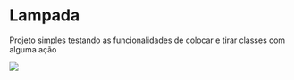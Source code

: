 # Lampada

<p>Projeto simples testando as funcionalidades de colocar e tirar classes com alguma ação<p>

<img src="img/desligado">
